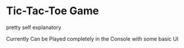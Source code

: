 # Tic-Tac-Toe Game

pretty self explanatory <br>

Currently Can be Played completely in the Console with some basic UI
